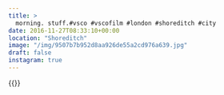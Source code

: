 ```yaml
---
title: >
  morning. stuff.#vsco #vscofilm #london #shoreditch #city
date: 2016-11-27T08:33:10+00:00
location: "Shoreditch"
image: "/img/9507b7b952d8aa926de55a2cd976a639.jpg"
draft: false
instagram: true
---
```


{{<photo src="/img/9507b7b952d8aa926de55a2cd976a639.jpg">}}
